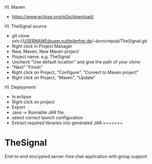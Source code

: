 h1. Maven
* https://www.eclipse.org/m2e/download/

h1. TheSignal source
* git clone ssh://USERNAME@user.nullteilerfrei.de/~born/repub/TheSignal.git
* Right click in Project Manager
* New, Maven, New Maven project
* Project name: e.g. TheSignal
* Uncheck "Use default location" and give the path of your clone
* "Next" "Finish"
* Right click on Project, "Configure", "Convert to Maven project"
* Right click on Project, "Maven", "Update"

h1. Deployment
* In eclipse
* Right click on project
* Export
* Java -> Runnable JAR file
* select correct launch configuration
* Extract required libraries into generated JAR
=======
# TheSignal
End-to-end encrypted server-free chat application with group support
